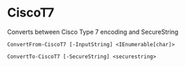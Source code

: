 # CiscoT7

Converts between Cisco Type 7 encoding and SecureString

```
ConvertFrom-CiscoT7 [-InputString] <IEnumerable[char]>

ConvertTo-CiscoT7 [-SecureString] <securestring>
```
